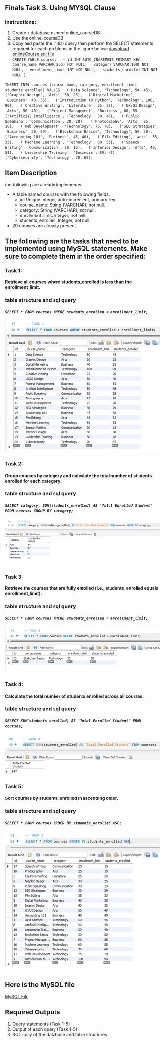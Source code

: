 ## Finals Task 3. Using MYSQL Clause
### Instructions:
1.	Create a database named online_courseDB
2.	Use the online_courseDB
3.	Copy and paste the initial query then perform the SELECT statements required for each problems in the figure below: [download onlineCourse.sql file](file/online_courses.sql)     
`CREATE TABLE courses  
( id INT AUTO_INCREMENT PRIMARY KEY,
course_name VARCHAR(255) NOT NULL,  
category VARCHAR(100) NOT NULL,  
enrollment_limit INT NOT NULL,  
students_enrolled INT NOT NULL );`

`INSERT INTO courses (course_name, category, enrollment_limit, students_enrolled)
VALUES  
    ('Data Science', 'Technology', 50, 45),  
    ('Graphic Design', 'Arts', 30, 25),  
    ('Digital Marketing', 'Business', 40, 35),  
    ('Introduction to Python', 'Technology', 100, 90),  
    ('Creative Writing', 'Literature', 25, 20),  
    ('UX/UI Design', 'Arts', 50, 40),  
    ('Project Management', 'Business', 60, 55),  
    ('Artificial Intelligence', 'Technology', 50, 48),  
    ('Public Speaking', 'Communication', 30, 28),  
    ('Photography', 'Arts', 25, 18),  
    ('Web Development', 'Technology', 75, 70),  
    ('SEO Strategies', 'Business', 30, 29),  
    ('Blockchain Basics', 'Technology', 50, 50),  
    ('Accounting 101', 'Business', 45, 40),  
    ('Film Editing', 'Arts', 35, 33),  
    ('Machine Learning', 'Technology', 60, 55),  
    ('Speech Writing', 'Communication', 20, 15),  
    ('Interior Design', 'Arts', 40, 38),  
    ('Leadership Training', 'Business', 50, 48),  
    ('Cybersecurity', 'Technology', 70, 65);`

## Item Description
the following are already implemented
- A table named courses with the following fields: 
  - id: Unique integer, auto-increment, primary key. 
  - course_name: String (VARCHAR), not null. 
  - category: String (VARCHAR), not null. 
  - enrollment_limit: Integer, not null. 
  - students_enrolled: Integer, not null.
- 20 courses are already present. 

## The following are the tasks that need to be implemented using MySQL statements. Make sure to complete them in the order specified:
### Task 1:
#### Retrieve all courses where students_enrolled is less than the enrollment_limit.  
### table structure and sql query
##### `SELECT * FROM courses WHERE students_enrolled < enrollment_limit;`
![task1](image/task3-1_1.png)
### Task 2:
#### Group courses by category and calculate the total number of students enrolled for each category. 
### table structure and sql query
##### `SELECT category, SUM(students_enrolled) AS 'Total Enrolled Student' FROM courses GROUP BY category;`
![task2](image/task3-1_2.png)
### Task 3:
#### Retrieve the courses that are fully enrolled (i.e., students_enrolled equals enrollment_limit).
### table structure and sql query
##### `SELECT * FROM courses WHERE students_enrolled = enrollment_limit;`
![task3](image/task3-1_3.png)
### Task 4:
#### Calculate the total number of students enrolled across all courses.
### table structure and sql query
##### `SELECT SUM(students_enrolled) AS 'Total Enrolled Student' FROM courses;`
![task4](image/task3-1_4.png)
### Task 5:
#### Sort courses by students_enrolled in ascending order.
### table structure and sql query
##### `SELECT * FROM courses ORDER BY students_enrolled ASC;`
![task5](image/task3-1_5.png)

## Here is the MySQL file
[MySQL File](file/online_coursedb_courses.sql)
## Required Outputs
1. Query statements (Task 1-5)
2. Output of each query (Task 1-5)
3. SQL copy of the database and table structures
